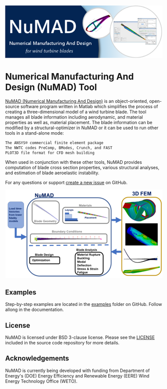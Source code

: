 ![](docs/source/_static/images/NuMAD-header.png) 
# Numerical Manufacturing And Design (NuMAD) Tool 
[NuMAD (Numerical Manufacturing And Design)](http://numad.readthedocs.io/) is an object-oriented, open-source software program written in Matlab which simplifies the process of creating a three-dimensional model of a wind turbine blade. The tool manages all blade information including aerodynamic, and material properties as well as, material placement. The blade information can be modified by a structural-optimizer in NuMAD or it can be used to run other tools in a stand-alone mode:

    The ANSYS® commercial finite element package
    The NWTC codes PreComp, BModes, Crunch, and FAST
    PLOT3D file format for CFD mesh building

When used in conjunction with these other tools, NuMAD provides computation of blade cross section properties, various structural analyses, and estimation of blade aeroelastic instability. 

For any questions or support [create a new issue](https://github.com/sandialabs/NuMAD/issues/new) on GitHub.


![](docs/_static/images/NuMADoverview.png)
   
## Examples

Step-by-step examples are located in the [examples](https://github.com/sandialabs/NuMAD/tree/main/examples) folder on GitHub. Follow allong in the documentation.
  
## License

NuMAD is licensed under BSD 3-clause license. Please see the
[LICENSE](https://github.com/sandialabs/NuMAD/blob/main/LICENSE) included in
the source code repository for more details.

## Acknowledgements 

NuMAD is currently being developed with funding from Department of Energy's
(DOE) Energy Efficiency and Renewable Energy (EERE) Wind Energy Technology Office (WETO). 
